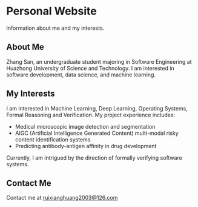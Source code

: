 # Personal Website  
  
Information about me and my interests.  
  
## About Me  
  
Zhang San, an undergraduate student majoring in Software Engineering at Huazhong University of Science and Technology. I am interested in software development, data science, and machine learning.  
  
## My Interests  
  
I am interested in Machine Learning, Deep Learning, Operating Systems, Formal Reasoning and Verification. My project experience includes:  
  
- Medical microscopic image detection and segmentation  
- AIGC (Artificial Intelligence Generated Content) multi-modal risky content identification systems  
- Predicting antibody-antigen affinity in drug development  
  
Currently, I am intrigued by the direction of formally verifying software systems.  
  
## Contact Me  
  
Contact me at [ruixianghuang2003@126.com](mailto:ruixianghuang2003@126.com)

